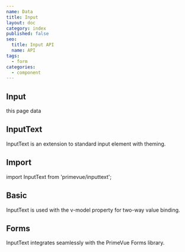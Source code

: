 ```yaml
---
name: Data
title: Input
layout: doc
category: index
published: false
seo:
  title: Input API
  name: API
tags:
  - form
categories:
  - component
---
```

## Input

this page data

## InputText
InputText is an extension to standard input element with theming.

## Import

import InputText from 'primevue/inputtext';

## Basic
InputText is used with the v-model property for two-way value binding.


<InputText type="text" v-model="value" />

## Forms
InputText integrates seamlessly with the PrimeVue Forms library.
